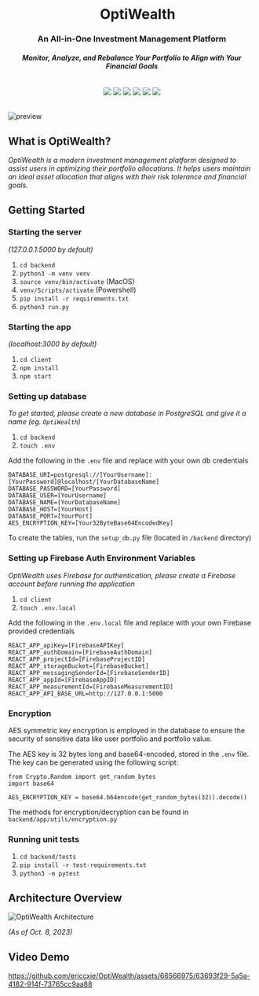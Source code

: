 <div align="center">
    <div id="user-content-toc">
      <ul>
          <summary><h1 style="display: inline-block; margin-bottom:0px">OptiWealth</h1></summary>
      </ul>
    </div>
    <h3>An All-in-One Investment Management Platform</h3>
    <h4><i>Monitor, Analyze, and Rebalance Your Portfolio to Align with Your Financial Goals</i></h4>
    <br>
    <img src="https://img.shields.io/badge/react-%2320232a.svg?style=for-the-badge&logo=react&logoColor=%2361DAFB"/>
    <img src="https://img.shields.io/badge/Typescript-%2320232a.svg?style=for-the-badge&logo=typescript&logoColor=blue"/>
    <img src="https://img.shields.io/badge/Flask-%23404d59.svg?style=for-the-badge&logo=flask&logoColor=white"/>
    <img src="https://img.shields.io/badge/PostgreSQL-336791?style=for-the-badge&logo=postgresql&logoColor=white"/>
    <img src="https://img.shields.io/badge/Firebase-039BE5?style=for-the-badge&logo=Firebase&logoColor=white"/>
    <img src="https://img.shields.io/badge/tailwindcss-%2338B2AC.svg?style=for-the-badge&logo=tailwind-css&logoColor=white"/>
    <br><br>
</div>

![preview](https://github.com/ericcxie/OptiWealth/assets/66566975/48d51d8e-acb3-4f0b-9a98-78c450f2ea14)

## What is OptiWealth?

_OptiWealth is a modern investment management platform designed to assist users in optimizing their portfolio allocations. It helps users maintain an ideal asset allocation that aligns with their risk tolerance and financial goals._

## Getting Started

### Starting the server

_(127.0.0.1:5000 by default)_

1. `cd backend`
1. `python3 -m venv venv`
1. `source venv/bin/activate` (MacOS)
1. `venv/Scripts/activate` (Powershell)
1. `pip install -r requirements.txt`
1. `python3 run.py`

### Starting the app

_(localhost:3000 by default)_

1. `cd client`
1. `npm install`
1. `npm start`

### Setting up database

_To get started, please create a new database in PostgreSQL and give it a name (eg. `OptiWealth`)_

1. `cd backend`
1. `touch .env`

Add the following in the `.env` file and replace with your own db credentials

```
DATABASE_URI=postgresql://[YourUsername]:[YourPassword]@localhost/[YourDatabaseName]
DATABASE_PASSWORD=[YourPassword]
DATABASE_USER=[YourUsername]
DATABASE_NAME=[YourDatabaseName]
DATABASE_HOST=[YourHost]
DATABASE_PORT=[YourPort]
AES_ENCRYPTION_KEY=[Your32ByteBase64EncodedKey]
```

To create the tables, run the `setup_db.py` file (located in `/backend` directory)

### Setting up Firebase Auth Environment Variables
_OptiWealth uses Firebase for authentication, please create a Firebase account before running the application_

1. `cd client`
1. `touch .env.local`

Add the following in the `.env.local` file and replace with your own Firebase provided credentials

```
REACT_APP_apiKey=[FirebaseAPIKey]
REACT_APP_authDomain=[FirebaseAuthDomain]
REACT_APP_projectId=[FirebaseProjectID]
REACT_APP_storageBucket=[FirebaseBucket]
REACT_APP_messagingSenderId=[FirebaseSenderID]
REACT_APP_appId=[FirebaseAppID]
REACT_APP_measurementId=[FirebaseMeasurementID]
REACT_APP_API_BASE_URL=http://127.0.0.1:5000
```

### Encryption
AES symmetric key encryption is employed in the database to ensure the security of sensitive data like user portfolio and portfolio value. 

The AES key is 32 bytes long and base64-encoded, stored in the `.env` file. The key can be generated using the following script:

```
from Crypto.Random import get_random_bytes
import base64

AES_ENCRYPTION_KEY = base64.b64encode(get_random_bytes(32)).decode()
```

The methods for encryption/decryption can be found in `backend/app/utils/encryption.py` 

### Running unit tests

1. `cd backend/tests`
1. `pip install -r test-requirements.txt`
1. `python3 -m pytest`

## Architecture Overview

<picture>
  <source media="(prefers-color-scheme: dark)" srcset="https://github.com/ericcxie/OptiWealth/assets/66566975/7af25ed5-41a8-43b2-a674-aae10d32d98c">  
  <source media="(prefers-color-scheme: light)" srcset="https://github.com/ericcxie/OptiWealth/assets/66566975/6093f3a0-806b-4c87-afca-a10300b5b9d6">
  <img alt="OptiWealth Architecture" src="https://github.com/ericcxie/OptiWealth/assets/66566975/7af25ed5-41a8-43b2-a674-aae10d32d98c">
</picture>

_(As of Oct. 8, 2023)_

## Video Demo

https://github.com/ericcxie/OptiWealth/assets/66566975/63693f29-5a5a-4182-914f-73765cc9aa88

